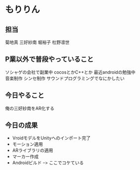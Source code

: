 # もりりん

## 担当
菊地真
三好紗南
堀裕子
杜野凛世

## P業以外で普段やっていること
ソシャゲの会社で副業中 cocosとかC++とか 最近androidの勉強中  
音楽制作 シンセ制作 サウンドプログラミングでなにかしたい

## 今日やること
俺の三好紗南をAR化する

## 今日の成果
- VroidモデルをUnityへのインポート完了
- モーション適用
- ARライブラリの適用
- マーカー作成
- Androidビルド ｰ> ここでコケている
